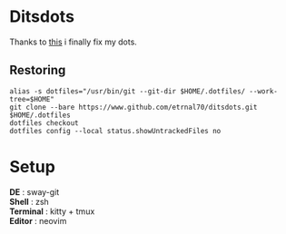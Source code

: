 # Ditsdots
Thanks to [this](https://harfangk.github.io/2016/09/18/manage-dotfiles-with-a-git-bare-repository.html) i finally fix my dots.

## Restoring
```  
alias -s dotfiles="/usr/bin/git --git-dir $HOME/.dotfiles/ --work-tree=$HOME"  
git clone --bare https://www.github.com/etrnal70/ditsdots.git $HOME/.dotfiles  
dotfiles checkout  
dotfiles config --local status.showUntrackedFiles no  
```
# Setup
**DE** : sway-git  
**Shell** : zsh  
**Terminal** : kitty + tmux  
**Editor** : neovim  

